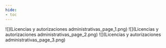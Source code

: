 ```yaml
---
hide:
- toc
---
```

![](Licencias y autorizaciones administrativas_page_1.png)
![](Licencias y autorizaciones administrativas_page_2.png)
![](Licencias y autorizaciones administrativas_page_3.png)

 <style> 
body {
background-image: url('https://github.com/asolear/assets/blob/master/imgs/fondo3.jpg?raw=true'); 
background-repeat: no-repeat; 
background-attachment: fixed; /* background-size: cover; */ 
background-size: 100% 100%;
}
</style> 

